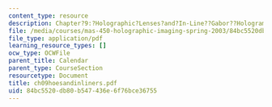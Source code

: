 ```yaml
---
content_type: resource
description: Chapter?9:?Holographic?Lenses?and?In-Line??Gabor??Holograms
file: /media/courses/mas-450-holographic-imaging-spring-2003/84bc5520db80b547436e6f76bce36755_ch09hoesandinliners.pdf
file_type: application/pdf
learning_resource_types: []
ocw_type: OCWFile
parent_title: Calendar
parent_type: CourseSection
resourcetype: Document
title: ch09hoesandinliners.pdf
uid: 84bc5520-db80-b547-436e-6f76bce36755
---
```


